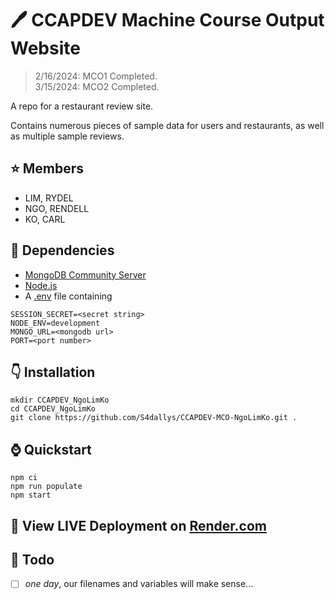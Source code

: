 # 🖊️ CCAPDEV Machine Course Output Website
> 2/16/2024: MCO1 Completed.   
> 3/15/2024: MCO2 Completed.

A repo for a restaurant review site.   
   
Contains numerous pieces of sample data for users and restaurants, as well as multiple sample reviews.

## ⭐ Members
- LIM, RYDEL   
- NGO, RENDELL   
- KO, CARL

## 🔭 Dependencies 
- [MongoDB Community Server](https://www.mongodb.com/try/download/community)  
- [Node.js](https://nodejs.org/en)
- A [.env](https://www.npmjs.com/package/dotenv) file containing 
```
SESSION_SECRET=<secret string>
NODE_ENV=development
MONGO_URL=<mongodb url>
PORT=<port number>
```

## 👇 Installation
```
mkdir CCAPDEV_NgoLimKo
cd CCAPDEV_NgoLimKo
git clone https://github.com/S4dallys/CCAPDEV-MCO-NgoLimKo.git .
```

## ⌚ Quickstart
```
npm ci
npm run populate
npm start
```
  
## 🚀 View LIVE Deployment on [Render.com](https://ccapdev-mco-ngolimko.onrender.com/)

## 🌵 Todo 
- [ ] *one day*, our filenames and variables will make sense...
